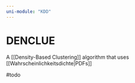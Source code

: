 ```yaml
---
uni-module: "KDD"
---
```


# DENCLUE

A [[Density-Based Clustering]] algorithm that uses [[Wahrscheinlichkeitsdichte|PDFs]]

#todo
